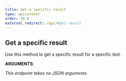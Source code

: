 ```yaml
---
title: Get a specific result
type: apicontent
order: 30.6
external_redirect: /api/#get-result
---
```


## Get a specific result

Use this method to get a specific result for a specific test.

**ARGUMENTS**:

*This endpoint takes no JSON arguments.*

